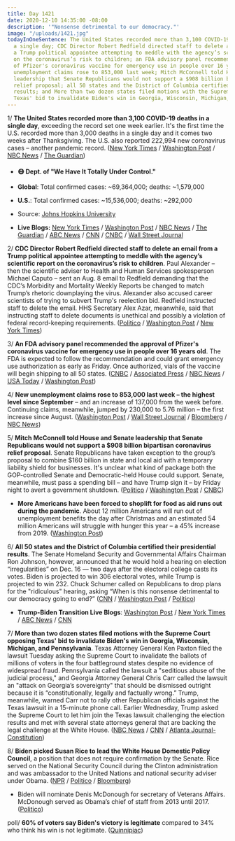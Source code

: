 ```yaml
---
title: Day 1421
date: 2020-12-10 14:35:00 -08:00
description: '"Nonsense detrimental to our democracy."'
image: "/uploads/1421.jpg"
todayInOneSentence: The United States recorded more than 3,100 COVID-19 deaths in
  a single day; CDC Director Robert Redfield directed staff to delete an email from
  a Trump political appointee attempting to meddle with the agency’s scientific report
  on the coronavirus’s risk to children; an FDA advisory panel recommended the approval
  of Pfizer's coronavirus vaccine for emergency use in people over 16 years old; new
  unemployment claims rose to 853,000 last week; Mitch McConnell told House and Senate
  leadership that Senate Republicans would not support a $908 billion bipartisan coronavirus
  relief proposal; all 50 states and the District of Columbia certified their presidential
  results; and More than two dozen states filed motions with the Supreme Court opposing
  Texas' bid to invalidate Biden's win in Georgia, Wisconsin, Michigan, and Pennsylvania.
---
```


1/ **The United States recorded more than 3,100 COVID-19 deaths in a single day**, exceeding the record set one week earlier. It's the first time the U.S. recorded more than 3,000 deaths in a single day and it comes two weeks after Thanksgiving. The U.S. also reported 222,994 new coronavirus cases – another pandemic record. ([New York Times](https://www.nytimes.com/live/2020/12/10/world/covid-19-coronavirus/us-sets-record-for-daily-deaths-as-hospitals-nationwide-near-or-exceed-capacity) / [Washington Post](https://www.washingtonpost.com/world/pfizer-allergic-warnings-vaccine/2020/12/09/4e79ec72-3a16-11eb-aad9-8959227280c4_story.html) / [NBC News](https://www.nbcnews.com/news/us-news/live-blog/2020-12-10-covid-live-updates-vaccine-news-n1250668) / [The Guardian](https://www.theguardian.com/world/2020/dec/10/us-3000-covid-deaths-coronavirus-day-first-time))

* #### 😷 Dept. of "We Have It Totally Under Control."

* **Global**: Total confirmed cases: \~69,364,000; deaths: \~1,579,000

* **U.S.**: Total confirmed cases: \~15,536,000; deaths: \~292,000

* Source: [Johns Hopkins University](https://coronavirus.jhu.edu/map.html)

* **Live Blogs:** [New York Times](https://www.nytimes.com/live/2020/12/10/world/covid-19-coronavirus/) / [Washington Post](https://www.washingtonpost.com/nation/2020/12/10/coronavirus-covid-live-updates-us/) / [NBC News](https://www.nbcnews.com/news/us-news/live-blog/2020-12-10-covid-live-updates-vaccine-news-n1250668) / [The Guardian](https://www.theguardian.com/us-news/live/2020/dec/10/coronavirus-covid-19-joe-biden-donald-trump-us-election-supreme-court-live-updates) / [ABC News](https://abcnews.go.com/Health/live-updates/coronavirus/?id=74578775) / [CNN](https://www.cnn.com/world/live-news/coronavirus-pandemic-12-10-20-intl/index.html) / [CNBC](https://www.cnbc.com/2020/12/10/coronavirus-live-updates.html) / [Wall Street Journal](https://www.wsj.com/livecoverage/latest-updates/covid?mod=hp_theme_coronavirus-ribbon)

2/ **CDC Director Robert Redfield directed staff to delete an email from a Trump political appointee attempting to meddle with the agency’s scientific report on the coronavirus’s risk to children**. Paul Alexander – then the scientific adviser to Health and Human Services spokesperson Michael Caputo – sent an Aug. 8 email to Redfield demanding that the CDC’s Morbidity and Mortality Weekly Reports be changed to match Trump’s rhetoric downplaying the virus. Alexander also accused career scientists of trying to subvert Trump's reelection bid. Redfield instructed staff to delete the email. HHS Secretary Alex Azar, meanwhile, said that instructing staff to delete documents is unethical and possibly a violation of federal record-keeping requirements. ([Politico](https://www.politico.com/news/2020/12/10/cdc-redfield-email-house-watchdog-444238) / [Washington Post](https://www.washingtonpost.com/health/covid-cdc-director-email/2020/12/10/bc72461a-3af3-11eb-9276-ae0ca72729be_story.html) / [New York Times](https://www.nytimes.com/live/2020/12/10/world/covid-19-coronavirus/a-cdc-official-says-she-was-ordered-to-destroy-an-email-showing-trump-appointees-attempted-to-interfere-with-a-reports-publicati))

3/ **An FDA advisory panel recommended the approval of Pfizer's coronavirus vaccine for emergency use in people over 16 years old**. The FDA is expected to follow the recommendation and could grant emergency use authorization as early as Friday. Once authorized, vials of the vaccine will begin shipping to all 50 states. ([CNBC](https://www.cnbc.com/2020/12/10/pfizer-covid-vaccine-fda-panel-recommends-approval-for-emergency-use.html) / [Associated Press](https://apnews.com/article/us-experts-convene-pfizer-vaccine-virus-4a798b8073c845e60305479e4d94b786) / [NBC News](https://www.nbcnews.com/health/health-news/pfizer-s-covid-19-vaccine-receives-key-fda-panel-recommendation-n1250692) / [USA Today](https://www.usatoday.com/story/news/health/2020/12/10/pfizer-covid-19-vaccine-candidate-final-review-vrbpac-fda/3850826001/) / [Washington Post](https://www.washingtonpost.com/nation/2020/12/10/coronavirus-covid-live-updates-us/))

4/ **New unemployment claims rose to 853,000 last week – the highest level since September** – and an increase of 137,000 from the week before. Continuing claims, meanwhile, jumped by 230,000 to 5.76 million – the first increase since August. ([Washington Post](https://www.washingtonpost.com/business/2020/12/10/jobless-claims-spiked-us-last-week-with-853000-people-seeking-new-benefits/) / [Wall Street Journal](https://www.wsj.com/articles/weekly-jobless-claims-coronavirus-12-10-2020-11607552060?mod=hp_lead_pos3) / [Bloomberg](https://www.bloomberg.com/news/articles/2020-12-10/u-s-jobless-claims-jump-more-than-forecast-amid-new-shutdowns?srnd=premium&sref=MIBMEEoj) / [NBC News](https://www.nbcnews.com/business/economy/weekly-initial-jobless-claims-surge-853-000-vs-730-000-n1250676))

5/ **Mitch McConnell told House and Senate leadership that Senate Republicans would not support a $908 billion bipartisan coronavirus relief proposal**. Senate Republicans have taken exception to the group’s proposal to combine $160 billion in state and local aid with a temporary liability shield for businesses. It's unclear what kind of package both the GOP-controlled Senate and Democratic-held House could support.  Senate, meanwhile, must pass a spending bill – and have Trump sign it – by Friday night to avert a government shutdown. ([Politico](https://www.politico.com/news/2020/12/10/coronavirus-stimulus-relief-impasse-444320) / [Washington Post](https://www.washingtonpost.com/us-policy/2020/12/10/stimulus-congress-economic-relief/) / [CNBC](https://www.cnbc.com/2020/12/10/coronavirus-stimulus-update-congress-fights-over-relief-bill.html))

* **More Americans have been forced to shoplift for food as aid runs out during the pandemic**. About 12 million Americans will run out of unemployment benefits the day after Christmas and an estimated 54 million Americans will struggle with hunger this year – a 45% increase from 2019. ([Washington Post](https://www.washingtonpost.com/business/2020/12/10/pandemic-shoplifting-hunger/))

6/ **All 50 states and the District of Columbia certified their presidential results**. The Senate Homeland Security and Governmental Affairs Chairman Ron Johnson, however, announced that he would hold a hearing on election “irregularities” on Dec. 16 — two days after the electoral college casts its votes. Biden is projected to win 306 electoral votes, while Trump is projected to win 232. Chuck Schumer called on Republicans to drop plans for the "ridiculous" hearing, asking “When is this nonsense detrimental to our democracy going to end?” ([CNN](https://www.cnn.com/2020/12/09/politics/2020-election-results-certified/index.html) / [Washington Post](https://www.washingtonpost.com/politics/trump-republicans-biden-election/2020/12/09/abd596ea-3a4e-11eb-9276-ae0ca72729be_story.html) / [Politico](https://www.politico.com/news/2020/12/10/schumer-johnson-gop-cancel-election-hearing-444283))

* **Trump-Biden Transition Live Blogs**: [Washington Post](https://www.washingtonpost.com/politics/2020/12/10/joe-biden-trump-transition-live-updates/) / [New York Times](https://www.nytimes.com/live/2020/12/10/us/joe-biden-trump/) / [ABC News](https://abcnews.go.com/Politics/live-updates/2020-election-results-transition/?id=74573672) / [CNN](https://www.cnn.com/politics/live-news/biden-trump-us-election-news-12-10-20/index.html)

7/ **More than two dozen states filed motions with the Supreme Court opposing Texas' bid to invalidate Biden's win in Georgia, Wisconsin, Michigan, and Pennsylvania**. Texas Attorney General Ken Paxton filed the lawsuit Tuesday asking the Supreme Court to invalidate the ballots of millions of voters in the four battleground states despite no evidence of widespread fraud. Pennsylvania called the lawsuit a "seditious abuse of the judicial process," and Georgia Attorney General Chris Carr called the lawsuit an "attack on Georgia’s sovereignty" that should be dismissed outright because it is “constitutionally, legally and factually wrong.” Trump, meanwhile, warned Carr not to rally other Republican officials against the Texas lawsuit in a 15-minute phone call.  Earlier Wednesday, Trump asked the Supreme Court to let him join the Texas lawsuit challenging the election results and  met with several state attorneys general that are backing the legal challenge at the White House. ([NBC News](https://www.nbcnews.com/politics/white-house/trump-meet-state-attorneys-general-after-joining-supreme-court-election-n1250678) / [CNN](https://www.cnn.com/2020/12/10/politics/trump-texas-supreme-court-election/index.html) / [Atlanta Journal-Constitution](https://www.ajc.com/politics/trump-warns-georgia-ag-not-to-rally-other-republicans-against-texas-lawsuit/37ASZD4PJNENHOLVIXZHRXCIJI/))

8/ **Biden picked Susan Rice to lead the White House Domestic Policy Council**, a position that does not require confirmation by the Senate. Rice served on the National Security Council during the Clinton administration and was ambassador to the United Nations and national security adviser under Obama. ([NPR](https://www.npr.org/sections/biden-transition-updates/2020/12/10/944997218/biden-picks-susan-rice-for-top-domestic-policy-position) / [Politico](https://www.politico.com/news/2020/12/10/biden-taps-susan-rice-for-top-white-house-domestic-policy-job-444231) / [Bloomberg](https://www.bloomberg.com/news/articles/2020-12-10/biden-chooses-susan-rice-to-lead-white-house-domestic-policy?sref=MIBMEEoj))

* Biden will nominate Denis McDonough for secretary of Veterans Affairs. McDonough served as Obama’s chief of staff from 2013 until 2017. ([Politico](https://www.politico.com/news/2020/12/10/denis-mcdonough-veterans-affairs-secretary-444213))

poll/ **60% of voters say Biden's victory is legitimate** compared to 34% who think his win is not legitimate. ([Quinnipiac](https://poll.qu.edu/national/release-detail?ReleaseID=3685))